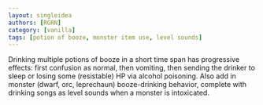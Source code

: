 ```yaml
---
layout: singleidea
authors: [RGRN]
category: [vanilla]
tags: [potion of booze, monster item use, level sounds]
---
```

Drinking multiple potions of booze in a short time span has progressive effects: first confusion as normal, then vomiting, then sending the drinker to sleep or losing some (resistable) HP via alcohol poisoning. Also add in monster (dwarf, orc, leprechaun) booze-drinking behavior, complete with drinking songs as level sounds when a monster is intoxicated.

